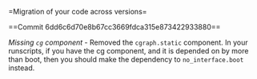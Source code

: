 =Migration of your code across versions=

==Commit 6dd6c6d70e8b67cc3669fdca315e873422933880==

*Missing `cg` component* - Removed the `cgraph.static` component.  In
your runscripts, if you have the cg component, and it is depended on
by more than boot, then you should make the dependency to
`no_interface.boot` instead.
